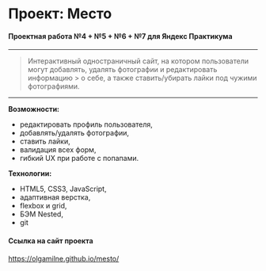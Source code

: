 # Проект: Место

#### Проектная работа №4  + №5 + №6  + №7 для Яндекс Практикума
------
> Интерактивный одностраничный сайт, на котором пользователи
> могут добавлять, удалять фотографии и редактировать информацию > о себе, а также ставить/убирать лайки под чужими фотографиями.
------


**Возможности:**

* редактировать профиль пользователя,
* добавлять/удалять фотографии,
* ставить лайки,
* валидация всех форм,
* гибкий UX при работе с попапами.


**Технологии:**

* HTML5, CSS3, JavaScript,
* адаптивная верстка,
* flexbox и grid,
* БЭМ Nested,
* git

#### Ссылка на сайт проекта

https://olgamilne.github.io/mesto/
